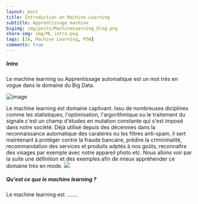 ```yaml
---
layout: post
title: Introduction en Machine Learning 
subtitle: Apprentissage machine 
bigimg: img/posts/MachineLearning_blog.png
share-img: img/ML_intro.png
tags: [IA, Machine Learning, PSW]
comments: true
---
```

##### Intro
Le machine learning ou Apprentissage automatique est un mot très en vogue dans le domaine du Big Data.

![image](https://drive.google.com/uc?export=view&id=1Qd5mc3gET31KjjuI1lATMeOsA3-400sM)


Le machine learning est domaine captivant. Issu de nombreuses diciplines comme les statistiques, l'optimisation, l'argorithmique ou le traitement du signale c'est un champ d'études en mutation constante qui s'est imposé dans notre socièté. Déjà utilisé depuis des décennies dans la reconnaissance automatique des caratères ou les filtres anti-spam, il sert maintenant à protéger contre la fraude bancaire, prédire la crimininalité, recommandation des services et produits adptés à nos goûts, reconnaître des visages par exemple avec notre appareil photo etc. Nous allons voir par la suite une définition et des exemples afin de mieux appréhender ce domaine très en mode. 
![](https://psw.github.io/img/ML_intro1.jpeg)
##### Qu'est ce que le machine learning ?

Le machine learning est ........


